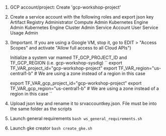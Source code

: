 1. GCP account/project: Create 'gcp-workshop-project'

2. Create a service account with the following roles and export json key
    Artifact Registry Administrator
    Compute Admin
    Kubernetes Engine Admin
    Kubernetes Engine Cluster Admin
    Service Account User
    Service Usage Admin

3. (Important. If you are using a Google VM, stop it, go to EDIT > "Access Scopes" and activate "Allow full access to all Cloud APIs")

    Initialize a system var mamed TF_GCP_PROJECT_ID and TF_GCP_REGION (i.e. gcp-workshop-sysdig)
    ``
    export TF_VAR_project_id="gcp-workshop-project"
    export TF_VAR_region="us-central1-b" # We are using a zone instead of a region in this case

    export TF_VAR_gcp_project_id="gcp-workshop-project"
    export TF_VAR_gcp_region="us-central1-b" # We are using a zone instead of a region in this case
    ``

4. Upload json key and rename it to srvaccountkey.json. File must be into the same folder as the scripts

5. Launch general requirements
    ``
    bash ws_general_requirements.sh
    ``

6. Launch gke creator
    ``
    bash create_gke.sh
    ``
